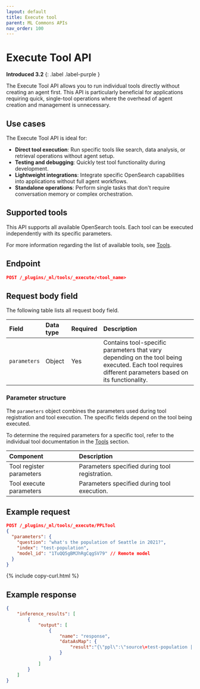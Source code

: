 ```yaml
---
layout: default
title: Execute tool 
parent: ML Commons APIs
nav_order: 100
---
```


# Execute Tool API
**Introduced 3.2**
{: .label .label-purple }

The Execute Tool API allows you to run individual tools directly without creating an agent first. This API is particularly beneficial for applications requiring quick, single-tool operations where the overhead of agent creation and management is unnecessary.

## Use cases

The Execute Tool API is ideal for:
- **Direct tool execution**: Run specific tools like search, data analysis, or retrieval operations without agent setup.
- **Testing and debugging**: Quickly test tool functionality during development.
- **Lightweight integrations**: Integrate specific OpenSearch capabilities into applications without full agent workflows.
- **Standalone operations**: Perform single tasks that don't require conversation memory or complex orchestration.

## Supported tools

This API supports all available OpenSearch tools. Each tool can be executed independently with its specific parameters.

For more information regarding the list of available tools, see [Tools]({{site.url}}{{site.baseurl}}/ml-commons-plugin/agents-tools/tools/index/).

## Endpoint

```json
POST /_plugins/_ml/tools/_execute/<tool_name>
```

## Request body field

The following table lists all request body field.

| Field | Data type | Required | Description |
| :--- | :--- | :--- | :--- |
| `parameters` | Object | Yes | Contains tool-specific parameters that vary depending on the tool being executed. Each tool requires different parameters based on its functionality. |

### Parameter structure

The `parameters` object combines the parameters used during tool registration and tool execution. The specific fields depend on the tool being executed.

To determine the required parameters for a specific tool, refer to the individual tool documentation in the [Tools]({{site.url}}{{site.baseurl}}/ml-commons-plugin/agents-tools/tools/index/) section.

| Component                | Description                                    |
|:-------------------------|:-----------------------------------------------|
| Tool register parameters | Parameters specified during tool registration. |
| Tool execute parameters  | Parameters specified during tool execution.    |

## Example request

```json
POST /_plugins/_ml/tools/_execute/PPLTool
{
  "parameters": {
    "question": "what's the population of Seattle in 2021?",
    "index": "test-population",
    "model_id": "1TuQQ5gBMJhRgCqgSV79" // Remote model
  }
}

```
{% include copy-curl.html %}

## Example response

```json
{
    "inference_results": [
        {
            "output": [
                {
                    "name": "response",
                    "dataAsMap": {
                        "result":"{\"ppl\":\"source\=test-population | where QUERY_STRING([\'population_description\'], \'Seattle\') AND QUERY_STRING([\'population_description\'], \'2021\')\",\"executionResult\":\"{\\n  \\\"schema\\\": [\\n    {\\n      \\\"name\\\": \\\"population_description\\\",\\n      \\\"type\\\": \\\"string\\\"\\n    }\\n  ],\\n  \\\"datarows\\\": [],\\n  \\\"total\\\": 0,\\n  \\\"size\\\": 0\\n}\"}"
                    }
                }
            ]
        }
    ]
}
```